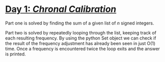 # [**Day 1:** *Chronal Calibration*](https://adventofcode.com/2018/day/1)

Part one is solved by finding the sum of a given list of *n* signed integers.

Part two is solved by repeatedly looping through the list, keeping track of each resulting frequency. By using the python Set object we can check if the result of the frequency adjustment has already been seen in just O(1) time. Once a frequency is encountered twice the loop exits and the answer is printed.